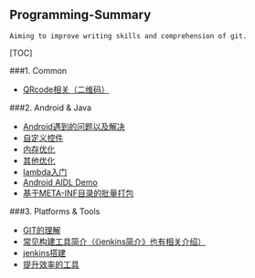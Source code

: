 Programming-Summary
---
	Aiming to improve writing skills and comprehension of git.

[TOC]

###1. Common

* [QRcode相关（二维码）](./Common/Quick-Response-Code/README.MD)


###2. Android & Java

* [Android遇到的问题以及解决](./Android/problem-solving/README.MD)
* [自定义控件](./Android/my-works/readme.md)
* [内存优化](./Android/优化/内存优化/README.MD)
* [其他优化](./Android/优化/其他优化/README.MD)
* [lambda入门](./Java/lambda/README.MD)
* [Android AIDL Demo](./Android/aidl-demo/README.MD)
* [基于META-INF目录的批量打包](./Android/批量打包/README.MD)

###3. Platforms & Tools

* [GIT的理解](./Common/git-direction/README.MD)
* [常见构建工具简介（《jenkins简介》也有相关介绍）](./Platforms&Tools/构建工具/README.MD)
* [jenkins搭建](./Platforms&Tools/jenkins-config/jenkins-config-gradle.md)
* [提升效率的工具](./Platforms&Tools/提升效率的工具/README.MD)
